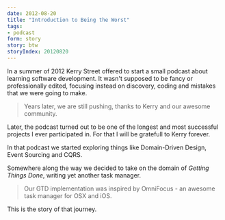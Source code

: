 ```yaml
---
date: 2012-08-20
title: "Introduction to Being the Worst"
tags:
- podcast
form: story
story: btw
storyIndex: 20120820
---
```


In a summer of 2012 Kerry Street offered to start a small podcast
about learning software development. It wasn't supposed to be fancy or
professionally edited, focusing instead on discovery, coding and
mistakes that we were going to make.

> Years later, we are still pushing, thanks to Kerry and our awesome
> community.

Later, the podcast turned out to
be one of the longest and most successful projects I ever participated
in. For that I will be gratefull to Kerry forever.

In that podcast we started exploring things like Domain-Driven Design,
Event Sourcing and CQRS.


Somewhere along the way we decided to take on the domain of
<em>Getting Things Done</em>, writing yet another task manager.

> Our GTD implementation was inspired by OmniFocus - an awesome task
> manager for OSX and iOS.

This is the story of that journey.
